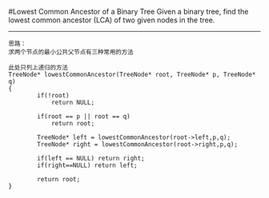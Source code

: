 #Lowest Common Ancestor of a Binary Tree
Given a binary tree, find the lowest common ancestor (LCA) of two given nodes in the tree.



---




```
思路：
求两个节点的最小公共父节点有三种常用的方法

此处只列上递归的方法
TreeNode* lowestCommonAncestor(TreeNode* root, TreeNode* p, TreeNode* q)
{
        if(!root)
            return NULL;
        
        if(root == p || root == q)
            return root;
        
        TreeNode* left = lowestCommonAncestor(root->left,p,q);
        TreeNode* right = lowestCommonAncestor(root->right,p,q);
        
        if(left == NULL) return right;
        if(right==NULL) return left;
        
        return root;
}
```